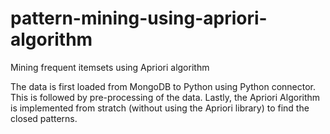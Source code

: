 # pattern-mining-using-apriori-algorithm
Mining frequent itemsets using Apriori algorithm

The data is first loaded from MongoDB to Python using Python connector.
This is followed by pre-processing of the data.
Lastly, the Apriori Algorithm is implemented from stratch (without using the Apriori library) to find the closed patterns.
